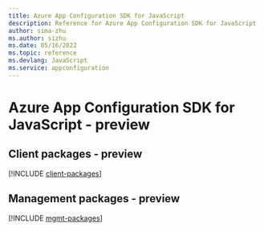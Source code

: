 ```yaml
---
title: Azure App Configuration SDK for JavaScript
description: Reference for Azure App Configuration SDK for JavaScript
author: sima-zhu
ms.author: sizhu
ms.date: 05/16/2022
ms.topic: reference
ms.devlang: JavaScript
ms.service: appconfiguration
---
```

# Azure App Configuration SDK for JavaScript - preview
## Client packages - preview
[!INCLUDE [client-packages](app-configuration-client-index.md)]

## Management packages - preview
[!INCLUDE [mgmt-packages](app-configuration-mgmt-index.md)]
